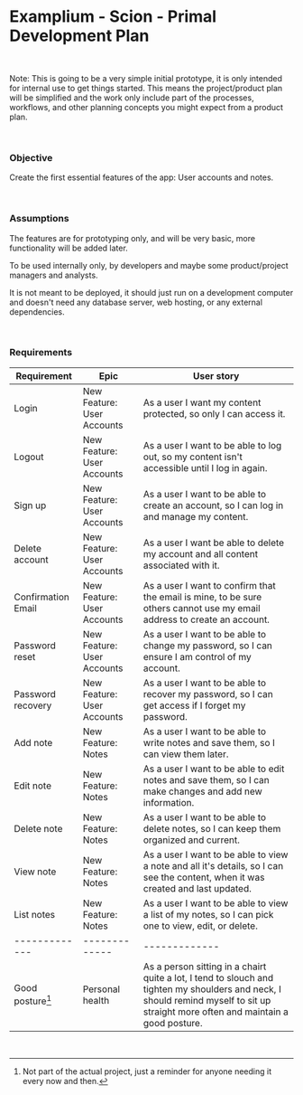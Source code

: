 # Examplium - Scion - Primal Development Plan

<br/>

Note: This is going to be a very simple initial prototype, it is only intended for internal use to get things started.
This means the project/product plan will be simplified and the work only include part of the processes, workflows, and other planning concepts you might expect from a product plan.

<br/>

### Objective

Create the first essential features of the app: User accounts and notes.

<br/>

### Assumptions

The features are for prototyping only, and will be very basic, more functionality will be added later.

To be used internally only, by developers and maybe some product/project managers and analysts.

It is not meant to be deployed, it should just run on a development computer and doesn't need any database server, web hosting, or any external dependencies.


<br/>

### Requirements

| Requirement  | Epic | User story |
| ------------- | ------------- | ------------- |
| Login  | New Feature: User Accounts | As a user I want my content protected, so only I can access it. |
| Logout | New Feature: User Accounts  | As a user I want to be able to log out, so my content isn't accessible until I log in again. |
| Sign up  | New Feature: User Accounts | As a user I want to be able to create an account, so I can log in and manage my content. |
| Delete account  | New Feature: User Accounts | As a user I want be able to delete my account and all content associated with it. |
| Confirmation Email  | New Feature: User Accounts | As a user I want to confirm that the email is mine, to be sure others cannot use my email address to create an account. |
| Password reset  | New Feature: User Accounts | As a user I want to be able to change my password, so I can ensure I am control of my account. |
| Password recovery  | New Feature: User Accounts | As a user I want to be able to recover my password, so I can get access if I forget my password. |
| Add note  | New Feature: Notes | As a user I want to be able to write notes and save them, so I can view them later. |
| Edit note  | New Feature: Notes | As a user I want to be able to edit notes and save them, so I can make changes and add new information. |
| Delete note  | New Feature: Notes | As a user I want to be able to delete notes, so I can keep them organized and current. |
| View note  | New Feature: Notes | As a user I want to be able to view a note and all it's details, so I can see the content, when it was created and last updated.|
| List notes  | New Feature: Notes | As a user I want to be able to view a list of my notes, so I can pick one to view, edit, or delete. |
| ------------- | ------------- | ------------- |
| Good posture[^1] | Personal health | As a person sitting in a chairt quite a lot, I tend to slouch and tighten my shoulders and neck, I should remind myself to sit up straight more often and maintain a good posture. |

<br/>

[^1]: Not part of the actual project, just a reminder for anyone needing it every now and then.
